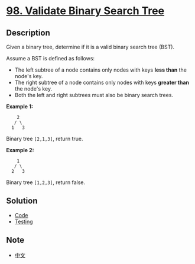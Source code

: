 # [98. Validate Binary Search Tree](https://leetcode.com/problems/validate-binary-search-tree/description/)

## Description

Given a binary tree, determine if it is a valid binary search tree (BST).

Assume a BST is defined as follows:

*   The left subtree of a node contains only nodes with keys **less than** the node's key.
*   The right subtree of a node contains only nodes with keys **greater than** the node's key.
*   Both the left and right subtrees must also be binary search trees.

**Example 1:**  
```
    2
   / \
  1   3
```

Binary tree `[2,1,3]`, return true.

**Example 2:**  
```
    1
   / \
  2   3
```

Binary tree `[1,2,3]`, return false.

## Solution
- [Code](validatebinarysearchtree.go)
- [Testing](validatebinarysearchtree_test.go)

## Note
- [中文](NOTE_Ch-zh.md)
